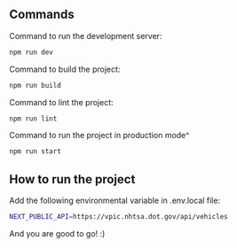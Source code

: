 ## Commands

Command to run the development server:

```bash
npm run dev
```

Command to build the project:

```bash
npm run build
```

Command to lint the project:

```bash
npm run lint
```

Command to run the project in production mode^

```bash
npm run start
```

## How to run the project

Add the following environmental variable in .env.local file:

```bash
NEXT_PUBLIC_API=https://vpic.nhtsa.dot.gov/api/vehicles
```

And you are good to go! :)
